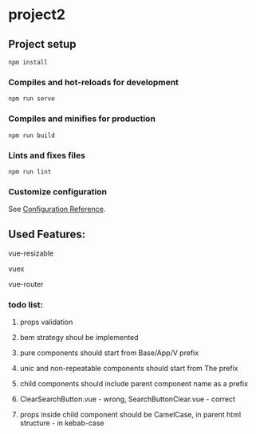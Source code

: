 # project2

## Project setup
```
npm install
```

### Compiles and hot-reloads for development
```
npm run serve
```

### Compiles and minifies for production
```
npm run build
```

### Lints and fixes files
```
npm run lint
```

### Customize configuration
See [Configuration Reference](https://cli.vuejs.org/config/).

## Used Features:

vue-resizable

vuex

vue-router


### todo list:

1. props validation

2. bem strategy shoul be implemented

3. pure components should start from Base/App/V prefix

4. unic and non-repeatable components should start from The prefix

5. child components should include parent component name as a prefix

6. ClearSearchButton.vue - wrong, SearchButtonClear.vue - correct

7. props inside child component should be CamelCase, in parent html structure - in kebab-case
